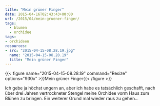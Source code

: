 ```yaml
---
title: "Mein grüner Finger"
date: 2015-04-16T02:43:43+00:00
url: /2015/04/mein-gruener-finger/
tags:
  - blumen
  - orchidee
tags:
- orchideen
resources:
- src: "2015-04-15-08.28.19.jpg"
  name: "2015-04-15-08.28.19"
  title: "Mein grüner Finger"
---
```


{{< figure name="2015-04-15-08.28.19" command="Resize" options="930x" >}}Mein grüner Finger{{< /figure >}}

Ich gebe ja höchst ungern an, aber ich habe es tatsächlich geschafft, nach über drei Jahren vertrockneter Stengel meine Orchidee vorm Haus zum Blühen zu bringen. Ein weiterer Grund mal wieder raus zu gehen...
